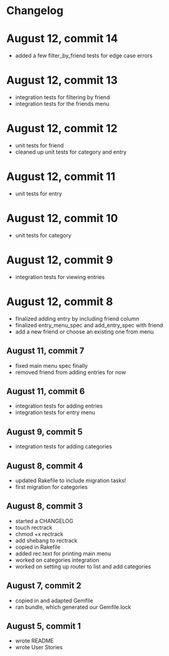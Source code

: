 # Changelog

# August 12, commit 14
* added a few filter_by_friend tests for edge case errors

# August 12, commit 13
* integration tests for filtering by friend
* integration tests for the friends menu

# August 12, commit 12
* unit tests for friend
* cleaned up unit tests for category and entry

# August 12, commit 11
* unit tests for entry

# August 12, commit 10
* unit tests for category

# August 12, commit 9
* integration tests for viewing entries

# August 12, commit 8
* finalized adding entry by including friend column
* finalized entry_menu_spec and add_entry_spec with friend
* add a new friend or choose an existing one from menu

## August 11, commit 7
* fixed main menu spec finally
* removed friend from adding entries for now

## August 11, commit 6
* integration tests for adding entries
* integration tests for entry menu

## August 9, commit 5
* integration tests for adding categories

## August 8, commit 4
* updated Rakefile to include migration tasks!
* first migration for categories

## August 8, commit 3
* started a CHANGELOG
* touch rectrack
* chmod +x rectrack
* add shebang to rectrack
* copied in Rakefile
* added rec.text for printing main menu
* worked on categories integration
* worked on setting up router to list and add categories

## August 7, commit 2
* copied in and adapted Gemfile
* ran bundle, which generated our Gemfile.lock

## August 5, commit 1
* wrote README
* wrote User Stories
